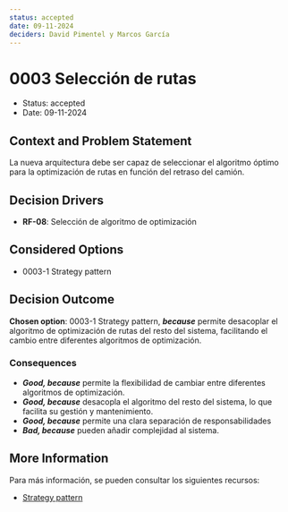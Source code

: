 ```yaml
---
status: accepted
date: 09-11-2024
deciders: David Pimentel y Marcos García
---
```


# 0003 Selección de rutas

* Status: accepted
* Date: 09-11-2024

## Context and Problem Statement

La nueva arquitectura debe ser capaz de seleccionar el algoritmo óptimo para la optimización de rutas en función del retraso del camión.

## Decision Drivers

* **RF-08**: Selección de algoritmo de optimización

## Considered Options

* 0003-1 Strategy pattern

## Decision Outcome

**Chosen option**: 0003-1 Strategy pattern, ***because*** permite desacoplar el algoritmo de optimización de rutas del resto del sistema, facilitando el cambio entre diferentes algoritmos de optimización.

### Consequences

* ***Good, because*** permite la flexibilidad de cambiar entre diferentes algoritmos de optimización.
* ***Good, because*** desacopla el algoritmo del resto del sistema, lo que facilita su gestión y mantenimiento.
* ***Good, because*** permite una clara separación de responsabilidades
* ***Bad, because*** pueden añadir complejidad al sistema.

## More Information

Para más información, se pueden consultar los siguientes recursos:

* [Strategy pattern](https://refactoring.guru/design-patterns/strategy)

